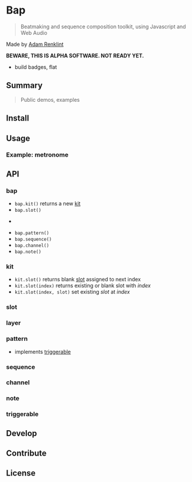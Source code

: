 # Bap

> Beatmaking and sequence composition toolkit, using Javascript and Web Audio

Made by [Adam Renklint](http://adamrenklint.com)

**BEWARE, THIS IS ALPHA SOFTWARE. NOT READY YET.**

- build badges, flat

## Summary

> Public demos, examples

## Install

## Usage

### Example: metronome

## API

### bap

- ```bap.kit()``` returns a new [kit](#kit)
- ```bap.slot()```
- ```bap.layer()
- ```bap.pattern()```
- ```bap.sequence()```
- ```bap.channel()```
- ```bap.note()```

### kit

- ```kit.slot()``` returns blank [slot](#slot) assigned to next index
- ```kit.slot(index)``` returns existing or blank slot with *index*
- ```kit.slot(index, slot)``` set existing *slot* at *index*

### slot

### layer

### pattern

- implements [triggerable](#triggerable)

### sequence

### channel

### note

### triggerable

## Develop

## Contribute

## License
